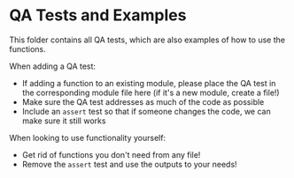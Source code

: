 # QA Tests and Examples

This folder contains all QA tests, which are also examples of how to use the functions.

When adding a QA test:
- If adding a function to an existing module, please place the QA test in the corresponding module file here (if it's a new module, create a file!)
- Make sure the QA test addresses as much of the code as possible
- Include an `assert` test so that if someone changes the code, we can make sure it still works

When looking to use functionality yourself:
- Get rid of functions you don't need from any file!
- Remove the `assert` test and use the outputs to your needs!